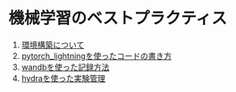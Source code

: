 # 機械学習のベストプラクティス

1. [環境構築について](./0_setting/)
1. [pytorch_lightningを使ったコードの書き方](./1_lightning/)
1. [wandbを使った記録方法](./2_wandb/)
1. [hydraを使った実験管理](./3_hydra/)



